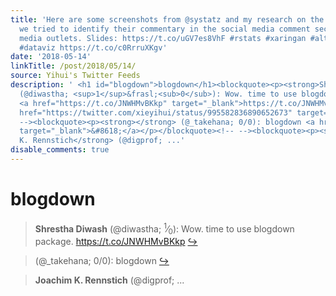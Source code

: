 ```yaml
---
title: 'Here are some screenshots from @systatz and my research on the Alt-Right where
  we tried to identify their commentary in the social media comment section of mainstream
  media outlets. Slides: https://t.co/uGV7es8VhF #rstats #xaringan #altright #research
  #dataviz https://t.co/c0RrruXKgv'
date: '2018-05-14'
linkTitle: /post/2018/05/14/
source: Yihui's Twitter Feeds
description: ' <h1 id="blogdown">blogdown</h1><blockquote><p><strong>Shrestha Diwash</strong>
  (@diwastha; <sup>1</sup>&frasl;<sub>0</sub>): Wow. time to use blogdown package.
  <a href="https://t.co/JNWHMvBKkp" target="_blank">https://t.co/JNWHMvBKkp</a> <a
  href="https://twitter.com/xieyihui/status/995582836890652673" target="_blank">&#8618;</a></p></blockquote><!--
  --><blockquote><p><strong></strong> (@_takehana; 0/0): blogdown <a href="https://twitter.com/xieyihui/status/995674851162472449"
  target="_blank">&#8618;</a></p></blockquote><!-- --><blockquote><p><strong>Joachim
  K. Rennstich</strong> (@digprof; ...'
disable_comments: true
---
```

 <h1 id="blogdown">blogdown</h1><blockquote><p><strong>Shrestha Diwash</strong> (@diwastha; <sup>1</sup>&frasl;<sub>0</sub>): Wow. time to use blogdown package. <a href="https://t.co/JNWHMvBKkp" target="_blank">https://t.co/JNWHMvBKkp</a> <a href="https://twitter.com/xieyihui/status/995582836890652673" target="_blank">&#8618;</a></p></blockquote><!-- --><blockquote><p><strong></strong> (@_takehana; 0/0): blogdown <a href="https://twitter.com/xieyihui/status/995674851162472449" target="_blank">&#8618;</a></p></blockquote><!-- --><blockquote><p><strong>Joachim K. Rennstich</strong> (@digprof; ...